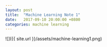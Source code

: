```yaml
---
layout: post
title:  "Machine Learning Note 1"
date:   2017-09-10 20:00:00 +0800
categories: machine learning
---
```


![]({{ site.url }}/assets/machine-learning1.png)
